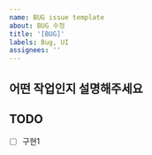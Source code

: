 ```yaml
---
name: BUG issue template
about: BUG 수정
title: '[BUG]'
labels: Bug, UI
assignees: ''
---
```


## 어떤 작업인지 설명해주세요

## TODO

- [ ] 구현1

